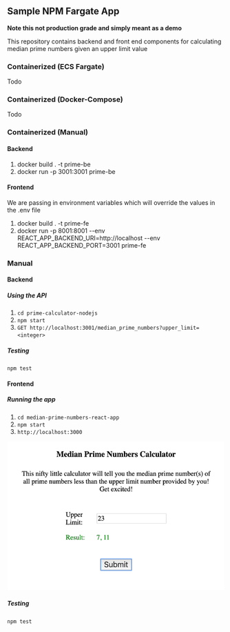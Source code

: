 ## Sample NPM Fargate App
**Note this not production grade and simply meant as a demo**

This repository contains backend and front end components for calculating median prime numbers given an upper limit value

### Containerized (ECS Fargate)
Todo

### Containerized (Docker-Compose)
Todo

### Containerized (Manual)

#### Backend
1. docker build . -t prime-be
2. docker run -p 3001:3001 prime-be

#### Frontend
We are passing in environment variables which will override the values in the .env file

1. docker build . -t prime-fe
2. docker run -p 8001:8001 --env REACT_APP_BACKEND_URI=http://localhost --env REACT_APP_BACKEND_PORT=3001 prime-fe

### Manual

#### Backend

##### Using the API
1. `cd prime-calculator-nodejs`
2. `npm start`
3. `GET http://localhost:3001/median_prime_numbers?upper_limit=<integer>`

##### Testing
`npm test`

#### Frontend

##### Running the app
1. `cd median-prime-numbers-react-app`
2. `npm start`
3. `http://localhost:3000`
<img src="Screenshot_app.png" width="515" height="345"/>

##### Testing
`npm test`